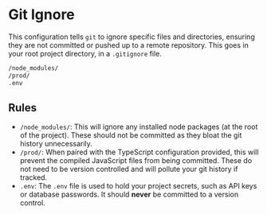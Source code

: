 # Git Ignore

This configuration tells `git` to ignore specific files and directories, ensuring they are not committed or pushed up to a remote repository. This goes in your root project directory, in a `.gitignore` file.

```txt
/node_modules/
/prod/
.env
```

## Rules

- `/node_modules/`: This will ignore any installed node packages (at the root of the project). These should not be committed as they bloat the git history unnecessarily.
- `/prod/`: When paired with the TypeScript configuration provided, this will prevent the compiled JavaScript files from being committed. These do not need to be version controlled and will pollute your git history if tracked.
- `.env`: The `.env` file is used to hold your project secrets, such as API keys or database passwords. It should **never** be committed to a version control.
